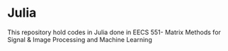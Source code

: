 # Julia
This repository hold codes in Julia done in EECS 551- Matrix Methods for Signal & Image Processing and Machine Learning
